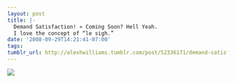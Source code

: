 ```yaml
---
layout: post
title: |-
  Demand Satisfaction! » Coming Soon? Hell Yeah.
  I love the concept of “le sigh.”
date: '2008-09-29T14:21:41-07:00'
tags: 
tumblr_url: http://alexhwilliams.tumblr.com/post/52336171/demand-satisfaction-coming-soon-hell-yeah-i
---
```

<img src="http://25.media.tumblr.com/EXq6qISREeh5hp9xGMN7VjIro1_400.jpg"/>
